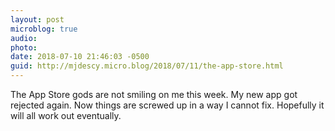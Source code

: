 ```yaml
---
layout: post
microblog: true
audio: 
photo: 
date: 2018-07-10 21:46:03 -0500
guid: http://mjdescy.micro.blog/2018/07/11/the-app-store.html
---
```

The App Store gods are not smiling on me this week. My new app got rejected again. Now things are screwed up in a way I cannot fix. Hopefully it will all work out eventually.
